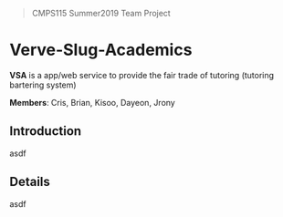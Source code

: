 > CMPS115 Summer2019 Team Project

# Verve-Slug-Academics

**VSA** is a app/web service to provide the fair trade of tutoring (tutoring bartering system)

**Members**: Cris, Brian, Kisoo, Dayeon, Jrony

## Introduction
asdf

## Details
asdf

